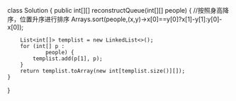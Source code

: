 class Solution {
    public int[][] reconstructQueue(int[][] people) {
        //按照身高降序，位置升序进行排序
		Arrays.sort(people,(x,y)->x[0]==y[0]?x[1]-y[1]:y[0]-x[0]);

		List<int[]> templist = new LinkedList<>();
		for (int[] p :
				people) {
			templist.add(p[1], p);
		}
		return templist.toArray(new int[templist.size()][]);
    }
}
